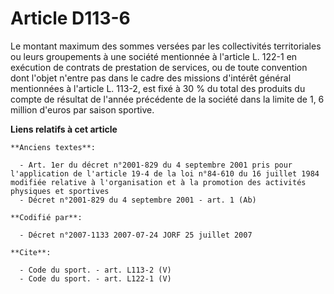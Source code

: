 # Article D113-6

Le montant maximum des sommes versées par les collectivités territoriales ou leurs groupements à une société mentionnée à
l'article L. 122-1 en exécution de contrats de prestation de services, ou de toute convention dont l'objet n'entre pas dans
le cadre des missions d'intérêt général mentionnées à l'article L. 113-2, est fixé à 30 % du total des produits du compte de
résultat de l'année précédente de la société dans la limite de 1, 6 million d'euros par saison sportive.

**Liens relatifs à cet article**

	**Anciens textes**:

	  - Art. 1er du décret n°2001-829 du 4 septembre 2001 pris pour l'application de l'article 19-4 de la loi n°84-610 du 16 juillet 1984 modifiée relative à l'organisation et à la promotion des activités physiques et sportives
	  - Décret n°2001-829 du 4 septembre 2001 - art. 1 (Ab)

	**Codifié par**:

	  - Décret n°2007-1133 2007-07-24 JORF 25 juillet 2007

	**Cite**:

	  - Code du sport. - art. L113-2 (V)
	  - Code du sport. - art. L122-1 (V)

